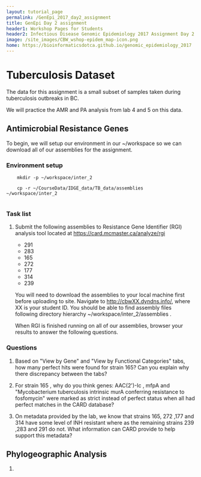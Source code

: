 ```yaml
---
layout: tutorial_page
permalink: /GenEpi_2017_day2_assignment
title: GenEpi Day 2 assignment
header1: Workshop Pages for Students
header2: Infectious Disease Genomic Epidemiology 2017 Assignment Day 2
image: /site_images/CBW_wshop-epidem_map-icon.png
home: https://bioinformaticsdotca.github.io/genomic_epidemiology_2017
---
```


<!-- ## Table of contents
1. [Introduction](#intro)
2. [Software](#software)    
2. [Environment Setup](#env)
3. [Exercise 1](#ex1)
4. [Exercise 2](#ex2)
5. [Exercise 3](#ex3)
 -->
<a name="tb"></a>
# Tuberculosis Dataset

The data for this assignment is a small subset of samples taken during tuberculosis outbreaks in BC.

We will practice the AMR and PA analysis from lab 4 and 5 on this data.

## Antimicrobial Resistance Genes 

To begin, we will setup our environment in our ~/workspace so we can download all of our assemblies for the assignment.

### Environment setup


```
    mkdir -p ~/workspace/inter_2
    
    cp -r ~/CourseData/IDGE_data/TB_data/assemblies ~/workspace/inter_2
    
```

### Task list

1. Submit the following assemblies to Resistance Gene Identifier (RGI) analysis tool located at https://card.mcmaster.ca/analyze/rgi 
   - 291
   - 283
   - 165
   - 272
   - 177
   - 314
   - 239
   
   You will need to download the assemblies to your local machine first before uploading to site. Navigate to http://cbwXX.dyndns.info/, where XX is your student ID. You should be able to find assembly files following directory hierarchy ~/workspace/inter_2/assemblies .
   
   
   When RGI is finished running on all of our assemblies, browser your results to answer the following questions.



### Questions


1. Based on "View by Gene" and "View by Functional Categories"  tabs, how many perfect hits were found for strain 165? Can you explain why there discrepancy between the tabs?
   
2.  For strain 165 , why do you think genes: AAC(2')-Ic , mfpA and "Mycobacterium tuberculosis intrinsic murA conferring resistance to fosfomycin" were marked as strict instead of perfect status when all had perfect matches in the CARD database?
3.  On metadata provided by the lab, we know that strains 165, 272 ,177 and 314 have some level of INH resistant where as the remaining strains 239 ,283 and 291 do not. What information can CARD provide to help support this metadata?


## Phylogeographic Analysis

1. 

